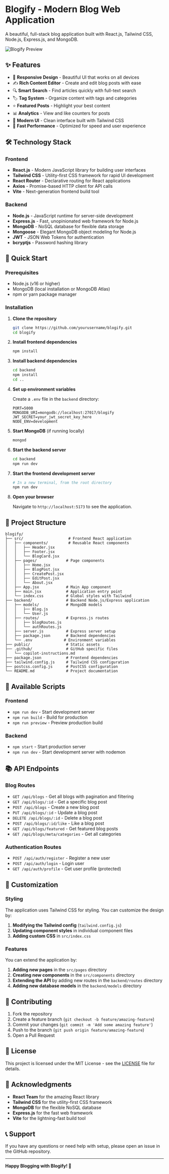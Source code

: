# Blogify - Modern Blog Web Application

A beautiful, full-stack blog application built with React.js, Tailwind CSS, Node.js, Express.js, and MongoDB.

![Blogify Preview](https://via.placeholder.com/800x400/3b82f6/ffffff?text=Blogify+Blog+Application)

## ✨ Features

- 📱 **Responsive Design** - Beautiful UI that works on all devices
- ✍️ **Rich Content Editor** - Create and edit blog posts with ease
- 🔍 **Smart Search** - Find articles quickly with full-text search
- 🏷️ **Tag System** - Organize content with tags and categories
- ⭐ **Featured Posts** - Highlight your best content
- 📊 **Analytics** - View and like counters for posts
- 🎨 **Modern UI** - Clean interface built with Tailwind CSS
- 🚀 **Fast Performance** - Optimized for speed and user experience

## 🛠️ Technology Stack

### Frontend
- **React.js** - Modern JavaScript library for building user interfaces
- **Tailwind CSS** - Utility-first CSS framework for rapid UI development
- **React Router** - Declarative routing for React applications
- **Axios** - Promise-based HTTP client for API calls
- **Vite** - Next-generation frontend build tool

### Backend
- **Node.js** - JavaScript runtime for server-side development
- **Express.js** - Fast, unopinionated web framework for Node.js
- **MongoDB** - NoSQL database for flexible data storage
- **Mongoose** - Elegant MongoDB object modeling for Node.js
- **JWT** - JSON Web Tokens for authentication
- **bcryptjs** - Password hashing library

## 🚀 Quick Start

### Prerequisites
- Node.js (v16 or higher)
- MongoDB (local installation or MongoDB Atlas)
- npm or yarn package manager

### Installation

1. **Clone the repository**
   ```bash
   git clone https://github.com/yourusername/blogify.git
   cd blogify
   ```

2. **Install frontend dependencies**
   ```bash
   npm install
   ```

3. **Install backend dependencies**
   ```bash
   cd backend
   npm install
   cd ..
   ```

4. **Set up environment variables**
   
   Create a `.env` file in the `backend` directory:
   ```env
   PORT=5000
   MONGODB_URI=mongodb://localhost:27017/blogify
   JWT_SECRET=your_jwt_secret_key_here
   NODE_ENV=development
   ```

5. **Start MongoDB** (if running locally)
   ```bash
   mongod
   ```

6. **Start the backend server**
   ```bash
   cd backend
   npm run dev
   ```

7. **Start the frontend development server**
   ```bash
   # In a new terminal, from the root directory
   npm run dev
   ```

8. **Open your browser**
   
   Navigate to `http://localhost:5173` to see the application.

## 📁 Project Structure

```
blogify/
├── src/                    # Frontend React application
│   ├── components/         # Reusable React components
│   │   ├── Header.jsx
│   │   ├── Footer.jsx
│   │   └── BlogCard.jsx
│   ├── pages/             # Page components
│   │   ├── Home.jsx
│   │   ├── BlogPost.jsx
│   │   ├── CreatePost.jsx
│   │   ├── EditPost.jsx
│   │   └── About.jsx
│   ├── App.jsx            # Main App component
│   ├── main.jsx           # Application entry point
│   └── index.css          # Global styles with Tailwind
├── backend/               # Backend Node.js/Express application
│   ├── models/            # MongoDB models
│   │   ├── Blog.js
│   │   └── User.js
│   ├── routes/            # Express.js routes
│   │   ├── blogRoutes.js
│   │   └── authRoutes.js
│   ├── server.js          # Express server setup
│   ├── package.json       # Backend dependencies
│   └── .env              # Environment variables
├── public/                # Static assets
├── .github/               # GitHub specific files
│   └── copilot-instructions.md
├── package.json           # Frontend dependencies
├── tailwind.config.js     # Tailwind CSS configuration
├── postcss.config.js      # PostCSS configuration
└── README.md              # Project documentation
```

## 🔧 Available Scripts

### Frontend
- `npm run dev` - Start development server
- `npm run build` - Build for production
- `npm run preview` - Preview production build

### Backend
- `npm start` - Start production server
- `npm run dev` - Start development server with nodemon

## 📚 API Endpoints

### Blog Routes
- `GET /api/blogs` - Get all blogs with pagination and filtering
- `GET /api/blogs/:id` - Get a specific blog post
- `POST /api/blogs` - Create a new blog post
- `PUT /api/blogs/:id` - Update a blog post
- `DELETE /api/blogs/:id` - Delete a blog post
- `POST /api/blogs/:id/like` - Like a blog post
- `GET /api/blogs/featured` - Get featured blog posts
- `GET /api/blogs/meta/categories` - Get all categories

### Authentication Routes
- `POST /api/auth/register` - Register a new user
- `POST /api/auth/login` - Login user
- `GET /api/auth/profile` - Get user profile (protected)

## 🎨 Customization

### Styling
The application uses Tailwind CSS for styling. You can customize the design by:

1. **Modifying the Tailwind config** (`tailwind.config.js`)
2. **Updating component styles** in individual component files
3. **Adding custom CSS** in `src/index.css`

### Features
You can extend the application by:

1. **Adding new pages** in the `src/pages` directory
2. **Creating new components** in the `src/components` directory
3. **Extending the API** by adding new routes in the `backend/routes` directory
4. **Adding new database models** in the `backend/models` directory

## 🤝 Contributing

1. Fork the repository
2. Create a feature branch (`git checkout -b feature/amazing-feature`)
3. Commit your changes (`git commit -m 'Add some amazing feature'`)
4. Push to the branch (`git push origin feature/amazing-feature`)
5. Open a Pull Request

## 📝 License

This project is licensed under the MIT License - see the [LICENSE](LICENSE) file for details.

## 🙏 Acknowledgments

- **React Team** for the amazing React library
- **Tailwind CSS** for the utility-first CSS framework
- **MongoDB** for the flexible NoSQL database
- **Express.js** for the fast web framework
- **Vite** for the lightning-fast build tool

## 📞 Support

If you have any questions or need help with setup, please open an issue in the GitHub repository.

---

**Happy Blogging with Blogify! 🎉**
